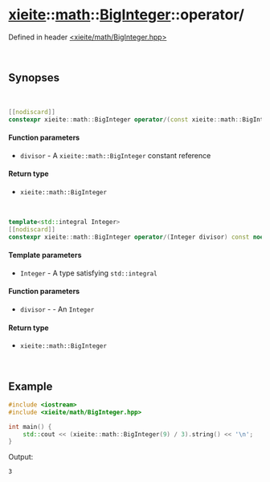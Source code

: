 # [xieite](../../xieite.md)\:\:[math](../../math.md)\:\:[BigInteger](../BigInteger.md)\:\:operator/
Defined in header [<xieite/math/BigInteger.hpp>](../../../include/xieite/math/BigInteger.hpp)

&nbsp;

## Synopses

&nbsp;

```cpp
[[nodiscard]]
constexpr xieite::math::BigInteger operator/(const xieite::math::BigInteger& divisor) const noexcept;
```
#### Function parameters
- `divisor` - A `xieite::math::BigInteger` constant reference
#### Return type
- `xieite::math::BigInteger`

&nbsp;

```cpp
template<std::integral Integer>
[[nodiscard]]
constexpr xieite::math::BigInteger operator/(Integer divisor) const noexcept;
```
#### Template parameters
- `Integer` - A type satisfying `std::integral`
#### Function parameters
- `divisor` - - An `Integer`
#### Return type
- `xieite::math::BigInteger`

&nbsp;

## Example
```cpp
#include <iostream>
#include <xieite/math/BigInteger.hpp>

int main() {
    std::cout << (xieite::math::BigInteger(9) / 3).string() << '\n';
}
```
Output:
```
3
```
